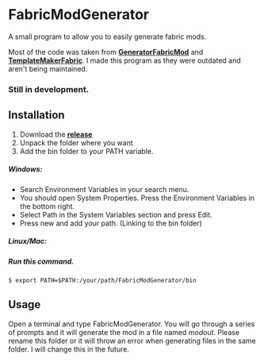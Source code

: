 # FabricModGenerator

A small program to allow you  to easily generate fabric mods.

Most of the code was taken from [**GeneratorFabricMod**](https://github.com/ExtraCrafTX/GeneratorFabricMod) 
and [**TemplateMakerFabric**](https://github.com/ExtraCrafTX/TemplateMakerFabric). I made this program as they were outdated and aren't being maintained.

### Still in development.


## Installation

1. Download the [**release**](https://github.com/tl0x/FabricModGenerator/releases/tag/releases)
2. Unpack the folder where you want
3. Add the bin folder to your PATH variable.

##### Windows:

- Search Environment Variables in your search menu.
- You should open System Properties. Press the Environment Variables in the bottom right.
- Select Path in the System Variables section and press Edit.
- Press new and add your path. (Linking to the bin folder)

##### Linux/Mac:

##### Run this command.
```
$ export PATH=$PATH:/your/path/FabricModGenerator/bin
```

## Usage

Open a terminal and type FabricModGenerator. You will go through a series of prompts and it will generate the mod in a file named *modout*. Please rename this folder or it will throw an error when generating files in the same folder. I will change this in the future.
